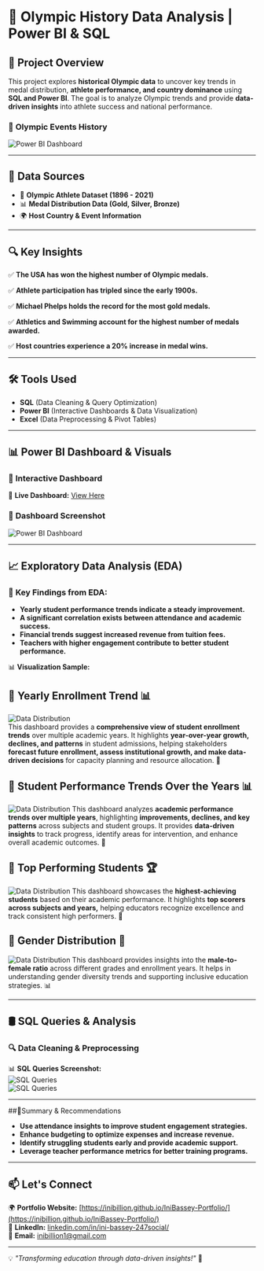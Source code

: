 # 🏅 Olympic History Data Analysis | Power BI & SQL  

## 📌 Project Overview 
This project explores **historical Olympic data** to uncover key trends in medal distribution, **athlete performance, and country dominance** using **SQL and Power BI**.
The goal is to analyze Olympic trends and provide **data-driven insights** into athlete success and national performance.  

### 📸 **Olympic Events History**  
![Power BI Dashboard](https://github.com/Inibillion/Olympic-History/blob/main/Olympic%20canva.png)

---

## 📂 Data Sources  
- 🏅 **Olympic Athlete Dataset (1896 - 2021)**
- 📊 **Medal Distribution Data (Gold, Silver, Bronze)**  
- 🌍 **Host Country & Event Information**  

---

## 🔍 Key Insights 
✅ **The USA has won the highest number of Olympic medals.**

✅ **Athlete participation has tripled since the early 1900s.** 

✅ **Michael Phelps holds the record for the most gold medals.**

✅ **Athletics and Swimming account for the highest number of medals awarded.** 

✅ **Host countries experience a 20% increase in medal wins.**   

---

## 🛠 Tools Used  
- **SQL** (Data Cleaning & Query Optimization)  
- **Power BI** (Interactive Dashboards & Data Visualization)  
- **Excel** (Data Preprocessing & Pivot Tables)  

---

## 📊 Power BI Dashboard & Visuals  
### 📌 **Interactive Dashboard**  
🔗 **Live Dashboard:** [View Here](https://yourpowerbidashboard.com)  

### 📸 **Dashboard Screenshot**  
![Power BI Dashboard](https://github.com/Inibillion/Recbini-Academy-/blob/main/Recbini%20School%20pix%201.png)  

---

## 📈 Exploratory Data Analysis (EDA)    
### 🔹 **Key Findings from EDA:**  
- **Yearly student performance trends indicate a steady improvement.**
- **A significant correlation exists between attendance and academic success.**
- **Financial trends suggest increased revenue from tuition fees.**
- **Teachers with higher engagement contribute to better student performance.**  

📊 **Visualization Sample:**

## 📌 Yearly Enrollment Trend 📊
![Data Distribution](https://github.com/Inibillion/Recbini-Academy-/blob/main/yearly%20enroll%20trend.png)  
This dashboard provides a **comprehensive view of student enrollment trends** over multiple academic years. It highlights **year-over-year growth, declines, and patterns** in student admissions, helping stakeholders **forecast future enrollment, assess institutional growth, and make data-driven decisions** for capacity planning and resource allocation. 🚀 

## 📌 Student Performance Trends Over the Years 📊
![Data Distribution](https://github.com/Inibillion/Recbini-Academy-/blob/main/line%20RB.png)
This dashboard analyzes **academic performance trends over multiple years**, highlighting **improvements, declines, and key patterns** across subjects and student groups. It provides **data-driven insights** to track progress, identify areas for intervention, and enhance overall academic outcomes. 🚀 

## 📌 Top Performing Students 🏆
![Data Distribution](https://github.com/Inibillion/Recbini-Academy-/blob/main/Bar%20chat%20RB.png)
This dashboard showcases the **highest-achieving students** based on their academic performance. It highlights **top scorers across subjects and years,** helping educators recognize excellence and track consistent high performers. 🚀

## 📌 Gender Distribution 👥 
![Data Distribution](https://github.com/Inibillion/Recbini-Academy-/blob/main/Pie%20chat%20RB.png)
This dashboard provides insights into the **male-to-female ratio** across different grades and enrollment years. It helps in understanding gender diversity trends and supporting inclusive education strategies. 📊 

---

## 🛢️ SQL Queries & Analysis  
### **🔍 Data Cleaning & Preprocessing**  

📊 **SQL Queries Screenshot:**  
![SQL Queries](https://github.com/Inibillion/Recbini-Academy-/blob/main/RB%20SQL.png)  
![SQL Queries](https://github.com/Inibillion/Recbini-Academy-/blob/main/RB%20SQL%201.png) 


---

##📌Summary & Recommendations
- **Use attendance insights to improve student engagement strategies.**
- **Enhance budgeting to optimize expenses and increase revenue.**
- **Identify struggling students early and provide academic support.**
- **Leverage teacher performance metrics for better training programs.**  

---

## 📫 **Let's Connect**
🌍 **Portfolio Website:** [https://inibillion.github.io/IniBassey-Portfolio/](https://inibillion.github.io/IniBassey-Portfolio/)  
🔗 **LinkedIn:** [linkedin.com/in/ini-bassey-247social/](https://www.linkedin.com/in/ini-bassey-247social/)  
📩 **Email:** [inibillion1@gmail.com](https://mail.google.com/mail/u/0/#inbox)

---

💡 *"Transforming education through data-driven insights!"* 🚀 
